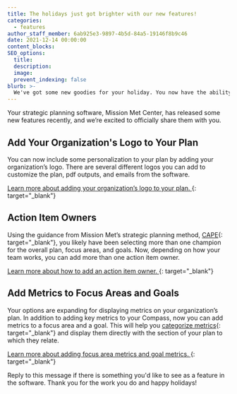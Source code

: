 ```yaml
---
title: The holidays just got brighter with our new features!
categories:
  - features
author_staff_member: 6ab925e3-9897-4b5d-84a5-19146f8b9c46
date: 2021-12-14 00:00:00
content_blocks:
SEO_options:
  title:
  description:
  image:
  prevent_indexing: false
blurb: >-
  We've got some new goodies for your holiday. You now have the ability to add your organization's logo to your plan, PDF outputs, and emails,  option to add more than one action item owner, and capability to add metrics to focus areas and goals in addition to the Compass.
---
```

Your strategic planning software, Mission Met Center, has released some new features recently, and we’re excited to officially share them with you.&nbsp;

## **Add Your Organization's Logo to Your Plan**

You can now include some personalization to your plan by adding your organization’s logo. There are several different logos you can add to customize the plan, pdf outputs, and emails from the software.

[Learn more about adding your organization’s logo to your plan.&nbsp;](https://help.causey.app/article/126-add-your-organizations-logo?auth=true){: target="_blank"}

## **Action Item Owners**

Using the guidance from Mission Met’s strategic planning method,&nbsp;[CAPE](https://www.missionmet.com/the-executive-director/the-cape-cycle){: target="_blank"}, you likely have been selecting more than one champion for the overall plan, focus areas, and goals. Now, depending on how your team works, you can add more than one action item owner.&nbsp;&nbsp;

[Learn more about how to add an action item owner.&nbsp;](https://help.causey.app/article/16-populate-the-action-plan?auth=true){: target="_blank"}

## **Add Metrics to Focus Areas and Goals**

Your options are expanding for displaying metrics on your organization’s plan. In addition to adding key metrics to your Compass, now you can add metrics to a focus area and a goal. This will help you&nbsp;[categorize metrics](https://www.missionmet.com/the-executive-director/an-overview-of-metrics-on-your-strategic-plan){: target="_blank"}&nbsp;and display them directly with the section of your plan to which they relate.&nbsp;

[Learn more about adding focus area metrics and goal metrics.&nbsp;](https://help.causey.app/article/128-add-focus-area-metrics-and-goal-metrics?auth=true){: target="_blank"}

Reply to this message if there is something you'd like to see as a feature in the software. Thank you for the work you do and happy holidays!